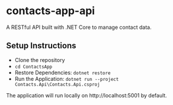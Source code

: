 # contacts-app-api
A RESTful API built with .NET Core to manage contact data.
## Setup Instructions
- Clone the repository
- `cd ContactsApp`
- Restore Dependencies: `dotnet restore`
- Run the Application: `dotnet run --project Contacts.Api\Contacts.Api.csproj`
  
The application will run locally on http://localhost:5001 by default.

